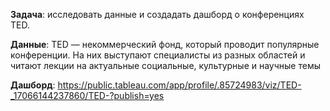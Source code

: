 **Задача**: исследовать данные и создадать дашборд  о конференциях TED.

**Данные**: TED — некоммерческий фонд, который проводит популярные конференции. На них выступают специалисты из разных областей и читают лекции на актуальные социальные, культурные и научные темы

**Дашборд**: https://public.tableau.com/app/profile/.85724983/viz/TED-_17066144237860/TED-?publish=yes
